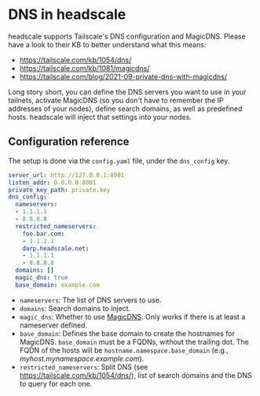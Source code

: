 # DNS in headscale

headscale supports Tailscale's DNS configuration and MagicDNS. Please have a look to their KB to better understand what this means:

- https://tailscale.com/kb/1054/dns/
- https://tailscale.com/kb/1081/magicdns/
- https://tailscale.com/blog/2021-09-private-dns-with-magicdns/

Long story short, you can define the DNS servers you want to use in your tailnets, activate MagicDNS (so you don't have to remember the IP addresses of your nodes), define search domains, as well as predefined hosts. headscale will inject that settings into your nodes.


## Configuration reference

The setup is done via the `config.yaml` file, under the `dns_config` key. 

```yaml
server_url: http://127.0.0.1:8001
listen_addr: 0.0.0.0:8001
private_key_path: private.key
dns_config:
  nameservers:
  - 1.1.1.1
  - 8.8.8.8
  restricted_nameservers:
    foo.bar.com:
    - 1.1.1.1
    darp.headscale.net:
    - 1.1.1.1
    - 8.8.8.8
  domains: []
  magic_dns: true
  base_domain: example.com
```

- `nameservers`:  The list of DNS servers to use.
- `domains`: Search domains to inject.
- `magic_dns`: Whether to use [MagicDNS](https://tailscale.com/kb/1081/magicdns/). Only works if there is at least a nameserver defined.
- `base_domain`: Defines the base domain to create the hostnames for MagicDNS. `base_domain` must be a FQDNs, without the trailing dot. The FQDN of the hosts will be `hostname.namespace.base_domain` (e.g., _myhost.mynamespace.example.com_).
- `restricted_nameservers`: Split DNS (see https://tailscale.com/kb/1054/dns/), list of search domains and the DNS to query for each one.
